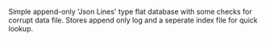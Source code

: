 Simple append-only 'Json Lines' type flat database with some checks for corrupt
 data file. Stores append only log and a seperate index file for quick lookup.
